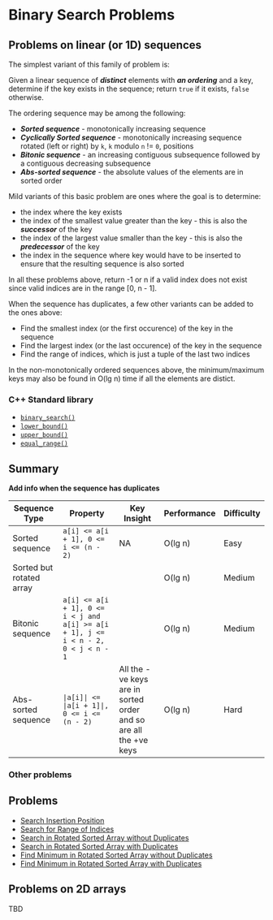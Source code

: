# Binary Search Problems

## Problems on linear (or 1D) sequences
The simplest variant of this family of problem is:

Given a linear sequence of **_distinct_** elements with **_an ordering_** and a key, determine if the key exists in the sequence; return `true` if it exists, `false` otherwise.

The ordering sequence may be among the following:
* **_Sorted sequence_** - monotonically increasing sequence
* **_Cyclically Sorted sequence_** - monotonically increasing sequence rotated (left or right) by `k`, `k` modulo `n` != `0`, positions
* **_Bitonic sequence_** - an increasing contiguous subsequence followed by a contiguous decreasing subsequence
* **_Abs-sorted sequence_** - the absolute values of the elements are in sorted order

Mild variants of this basic problem are ones where the goal is to determine:
* the index where the key exists
* the index of the smallest value greater than the key - this is also the **_successor_** of the key
* the index of the largest value smaller than the key - this is also the **_predecessor_** of the key
* the index in the sequence where key would have to be inserted to ensure that the resulting sequence is also sorted

In all these problems above, return -1 or n if a valid index does not exist since valid indices are in the range [0, n - 1].

When the sequence has duplicates, a few other variants can be added to the ones above:
* Find the smallest index (or the first occurence) of the key in the sequence
* Find the largest index (or the last occurence) of the key in the sequence
* Find the range of indices, which is just a tuple of the last two indices

In the non-monotonically ordered sequences above, the minimum/maximum keys may also be found in O(lg n) time if all the elements are distict.

### C++ Standard library
* [`binary_search()`](http://en.cppreference.com/w/cpp/algorithm/binary_search)
* [`lower_bound()`](http://en.cppreference.com/w/cpp/algorithm/lower_bound)
* [`upper_bound()`](http://en.cppreference.com/w/cpp/algorithm/upper_bound)
* [`equal_range()`](http://en.cppreference.com/w/cpp/algorithm/equal_range)

## Summary
**Add info when the sequence has duplicates**

Sequence Type | Property | Key Insight | Performance | Difficulty
--- | --- | --- | --- | ---
Sorted sequence | `a[i] <= a[i + 1], 0 <= i <= (n - 2)` | NA | O(lg n) | Easy
Sorted but rotated array |   |   | O(lg n) | Medium
Bitonic sequence | `a[i] <= a[i + 1], 0 <= i < j and a[i] >= a[i + 1], j <= i < n - 2, 0 < j < n - 1`  |   | O(lg n) | Medium
Abs-sorted sequence | `\|a[i]\| <= \|a[i + 1]\|, 0 <= i <= (n - 2)`  | All the -ve keys are in sorted order and so are all the +ve keys | O(lg n) | Hard

### Other problems
## Problems
* [Search Insertion Position](https://leetcode.com/problems/search-insert-position)
* [Search for Range of Indices](https://leetcode.com/problems/search-for-a-range)
* [Search in Rotated Sorted Array without Duplicates](https://leetcode.com/problems/search-in-rotated-sorted-array)
* [Search in Rotated Sorted Array with Duplicates](https://leetcode.com/problems/search-in-rotated-sorted-array-ii)
* [Find Minimum in Rotated Sorted Array without Duplicates](https://leetcode.com/problems/find-minimum-in-rotated-sorted-array)
* [Find Minimum in Rotated Sorted Array with Duplicates](https://leetcode.com/problems/find-minimum-in-rotated-sorted-array-ii)

## Problems on 2D arrays
TBD
